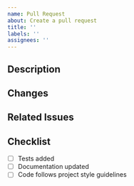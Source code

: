```yaml
---
name: Pull Request
about: Create a pull request
title: ''
labels: ''
assignees: ''
---
```


## Description

## Changes

## Related Issues

## Checklist
- [ ] Tests added
- [ ] Documentation updated
- [ ] Code follows project style guidelines
